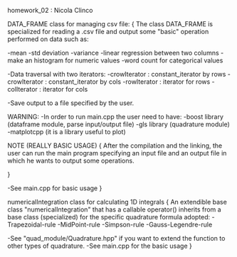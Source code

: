 homework_02 : Nicola Clinco


DATA_FRAME class for managing csv file:
{
The class DATA_FRAME is specialized for reading a .csv file
and output some "basic" operation performed on data such as:

-mean
-std deviation
-variance
-linear regression between two columns
-make an histogram for numeric values
-word count for categorical values

-Data traversal with two iterators:
  -crowIterator : constant_iterator by rows
  -crowIterator : constant_iterator by cols
  -rowIterator  : iterator for rows
  -colIterator  : iterator for cols

-Save output to a file specified by the user.

WARNING:
 -In order to run main.cpp the user need to have:
   -boost library (dataframe module, parse input/output file)
   -gls library   (quadrature module)
   -matplotcpp    (it is a library useful to plot)

  NOTE (REALLY BASIC USAGE)
  {
   After the compilation and the linking, the user can run
   the main program specifying an input file and an output file
   in which he wants to output some operations.


   
  }

-See main.cpp for basic usage
}


numericalIntegration class for calculating 1D integrals
{
 An extendible base class "numericalIntegration"
 that has a callable operator() inherits from a base class
 (specialized) for the specific quadrature formula adopted:
 -Trapezoidal-rule
 -MidPoint-rule
 -Simpson-rule
 -Gauss-Legendre-rule

 -See "quad_module/Quadrature.hpp" if you want to extend
  the function to other types of quadrature.
 -See main.cpp for the basic usage
}

